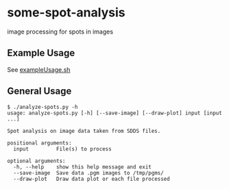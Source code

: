 # some-spot-analysis
image processing for spots in images

## Example Usage
See [exampleUsage.sh](/exampleUsage.sh)

## General Usage
```
$ ./analyze-spots.py -h
usage: analyze-spots.py [-h] [--save-image] [--draw-plot] input [input ...]

Spot analysis on image data taken from SDDS files.

positional arguments:
  input         File(s) to process

optional arguments:
  -h, --help    show this help message and exit
  --save-image  Save data .pgm images to /tmp/pgms/
  --draw-plot   Draw data plot or each file processed
```

